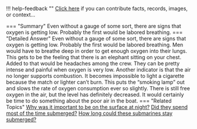 !!! help-feedback ""
    <a href="/feedback/" data-feedback-link>Click here</a>
    if you can contribute facts, records, images, or context…

<a id="summary"></a>
=== "Summary"
    Even without a gauge of some sort, there are signs that oxygen is getting low. Probably the first would be labored breathing.
=== "Detailed Answer"
    Even without a gauge of some sort, there are signs that oxygen is getting low. Probably the first would be labored breathing. Men would have to breathe deep in order to get enough oxygen into their lungs. This gets to be the feeling that there is an elephant sitting on your chest. Added to that would be headaches among the crew. They can be pretty intense and painful when oxygen is very low.
    Another indicator is that the air no longer supports combustion. It becomes impossible to light a cigarette because the match or lighter can’t burn. This puts the “smoking lamp” out and slows the rate of oxygen consumption ever so slightly. There is still free oxygen in the air, but the level has definitely decreased. It would certainly be time to do something about the poor air in the boat.
=== "Related Topics"
    [Why was it important to be on the surface at night?](why-was-it-important-to-be-on-the-surface-at-night.md#summary)
    [Did they spend most of the time submerged?](did-they-spend-most-of-the-time-submerged.md#summary)
    [How long could these submarines stay submerged?](how-long-could-these-submarines-stay-submerged.md#summary)
